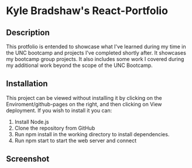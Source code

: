 # Kyle Bradshaw's React-Portfolio
## Description
This protfolio is entended to showcase what I've learned during my time in the UNC bootcamp and projects I've completed shortly after.  It showcases my bootcamp group projects.  It also includes some work I covered during my additional work beyond the scope of the UNC Bootcamp.

## Installation
This project can be viewed without installing it by clicking on the Enviroment/github-pages on the right, and then clicking on View deployment. If you wish to install it you can:
1. Install Node.js
2. Clone the repository from GitHub
3. Run npm install in the working directory to install dependencies.
4. Run npm start to start the web server and connect

## Screenshot
